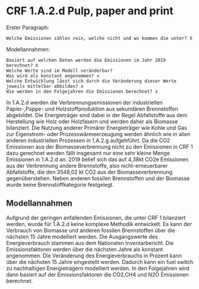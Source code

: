 # CRF 1.A.2.d Pulp, paper and print

Erster Paragraph:

    Welche Emissionen zählen rein, welche nicht und wo kommen die unter? X

Modellannahmen:

    Basiert auf welchen Daten werden die Emissionen im Jahr 2019 berechnet? X
    Welche Werte sind im Modell veränderbar? 
    Was wird als konstant angenommen? x
    Welche Entwicklung lässt sich durch die Veränderung dieser Werte jeweils mittelbar abbilden? x
    Wie werden in den Folgejahren die Emissionen berechnet? x

In 1.A.2.d werden die Verbrennungsemissionen der industriellen Papier-,Pappe- und Holzstoffproduktion aus sekundären Brennstoffen abgebildet.
Die Energieträger sind dabei in der Regel Abfallstoffe aus dem Herstellung wie Holz oder Holzfasern und werden daher als Biomasse bilanziert.
Die Nutzung anderer Primärer Energieträger wie Kohle und Gas zur Eigenstrom- oder Prozesswärmeerzeugung werden ähnlich wie in allen anderen industriellen Prozessen in 1.A.2.g aufgehführt.
Da die CO2 Emissionen aus der Biomasseverbrennung nicht zu den Emissionen in CRF 1 dazu gerechnet werden fällt insgesamt nur eine sehr kleine Menge Emissionen in 1.A.2.d an.
2019 belief sich das auf 4,38kt CO2e Emissionen aus der Verbrennung andere Brennstoffe, also nicht-erneuerbarer Abfallstoffe, die den 3548,02 kt CO2 aus der Biomasseverbrennung gegenüberstehen.
Neben anderen fossilen Brennstoffen und der Biomasse wurde keine Brennstoffkategorie festgelegt.

## Modellannahmen

Aufgrund der geringen anfallenden Emissionen, die unter CRF 1 bilanziert werden, wurde für 1.A.2.d keine komplexe Methodik entwickelt.
Es kann der Verbrauch von Biomasse und anderen fossilen Brennstoffen über die nächsten 15 Jahre modelliert werden.
Die Ausgangswerte des Energieverbrauch stammen aus dem Nationalen Inventarbericht.
Die Emissionsfaktoren werden über die nächsten Jahre als konstant angenommen.
Die Veränderung des Energieverbrauchs in Prozent kann über die nächsten 15 Jahre eingestellt werden.
Dadurch kann ein fuel switch zu nachhaltigen Energieträgern modelliert werden.
In den Folgejahren wird dann basiert auf der Emissionsfaktoren die CO2,CH4 und N2O Emissionen berechnet.
